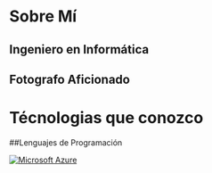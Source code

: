 # Sobre Mí

## Ingeniero en Informática
## Fotografo Aficionado

# Técnologias que conozco

##Lenguajes de Programación 

[![Microsoft Azure](https://custom-icon-badges.demolab.com/badge/Microsoft%20Azure-0089D6?logo=msazure&logoColor=white)](#)
